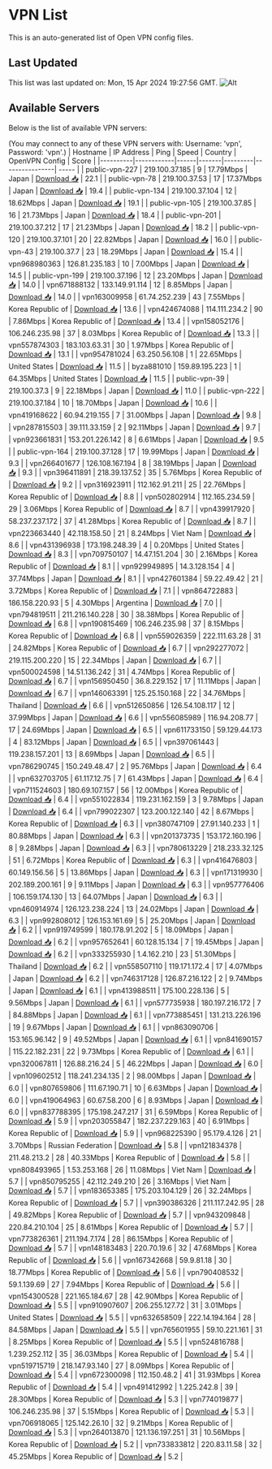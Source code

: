 # VPN List

This is an auto-generated list of Open VPN config files.

## Last Updated

This list was last updated on: Mon, 15 Apr 2024 19:27:56 GMT.
![Alt](https://repobeats.axiom.co/api/embed/186b98318ef1479477931607c1ad7d823f12451f.svg "Repobeats analytics image")

## Available Servers

Below is the list of available VPN servers:

(You may connect to any of these VPN servers with: Username: 'vpn', Password: 'vpn'.)
| Hostname | IP Address | Ping | Speed | Country | OpenVPN Config | Score |
|----------|------------|------|-------|---------|----------------| ----- |
| public-vpn-227 | 219.100.37.185 | 9 | 17.79Mbps | Japan | [Download 📥](./configs/server_0_JP.ovpn) | 22.1 |
| public-vpn-78 | 219.100.37.53 | 17 | 17.37Mbps | Japan | [Download 📥](./configs/server_1_JP.ovpn) | 19.4 |
| public-vpn-134 | 219.100.37.104 | 12 | 18.62Mbps | Japan | [Download 📥](./configs/server_2_JP.ovpn) | 19.1 |
| public-vpn-105 | 219.100.37.85 | 16 | 21.73Mbps | Japan | [Download 📥](./configs/server_3_JP.ovpn) | 18.4 |
| public-vpn-201 | 219.100.37.212 | 17 | 21.23Mbps | Japan | [Download 📥](./configs/server_4_JP.ovpn) | 18.2 |
| public-vpn-120 | 219.100.37.101 | 20 | 22.82Mbps | Japan | [Download 📥](./configs/server_5_JP.ovpn) | 16.0 |
| public-vpn-43 | 219.100.37.7 | 23 | 18.29Mbps | Japan | [Download 📥](./configs/server_6_JP.ovpn) | 15.4 |
| vpn968980363 | 126.81.235.183 | 10 | 7.00Mbps | Japan | [Download 📥](./configs/server_7_JP.ovpn) | 14.5 |
| public-vpn-199 | 219.100.37.196 | 12 | 23.20Mbps | Japan | [Download 📥](./configs/server_8_JP.ovpn) | 14.0 |
| vpn671888132 | 133.149.91.114 | 12 | 8.85Mbps | Japan | [Download 📥](./configs/server_9_JP.ovpn) | 14.0 |
| vpn163009958 | 61.74.252.239 | 43 | 7.55Mbps | Korea Republic of | [Download 📥](./configs/server_10_KR.ovpn) | 13.6 |
| vpn424674088 | 114.111.234.2 | 90 | 7.86Mbps | Korea Republic of | [Download 📥](./configs/server_11_KR.ovpn) | 13.4 |
| vpn158052176 | 106.246.235.98 | 37 | 8.03Mbps | Korea Republic of | [Download 📥](./configs/server_12_KR.ovpn) | 13.3 |
| vpn557874303 | 183.103.63.31 | 30 | 1.97Mbps | Korea Republic of | [Download 📥](./configs/server_13_KR.ovpn) | 13.1 |
| vpn954781024 | 63.250.56.108 | 1 | 22.65Mbps | United States | [Download 📥](./configs/server_14_US.ovpn) | 11.5 |
| byza881010 | 159.89.195.223 | 1 | 64.35Mbps | United States | [Download 📥](./configs/server_15_US.ovpn) | 11.5 |
| public-vpn-39 | 219.100.37.3 | 9 | 22.18Mbps | Japan | [Download 📥](./configs/server_16_JP.ovpn) | 11.0 |
| public-vpn-222 | 219.100.37.184 | 10 | 18.70Mbps | Japan | [Download 📥](./configs/server_17_JP.ovpn) | 10.6 |
| vpn419168622 | 60.94.219.155 | 7 | 31.00Mbps | Japan | [Download 📥](./configs/server_18_JP.ovpn) | 9.8 |
| vpn287815503 | 39.111.33.159 | 2 | 92.11Mbps | Japan | [Download 📥](./configs/server_19_JP.ovpn) | 9.7 |
| vpn923661831 | 153.201.226.142 | 8 | 6.61Mbps | Japan | [Download 📥](./configs/server_20_JP.ovpn) | 9.5 |
| public-vpn-164 | 219.100.37.128 | 17 | 19.99Mbps | Japan | [Download 📥](./configs/server_21_JP.ovpn) | 9.3 |
| vpn266401677 | 126.108.167.194 | 8 | 38.19Mbps | Japan | [Download 📥](./configs/server_22_JP.ovpn) | 9.3 |
| vpn396411891 | 218.39.137.52 | 35 | 5.76Mbps | Korea Republic of | [Download 📥](./configs/server_23_KR.ovpn) | 9.2 |
| vpn316923911 | 112.162.91.211 | 25 | 22.76Mbps | Korea Republic of | [Download 📥](./configs/server_24_KR.ovpn) | 8.8 |
| vpn502802914 | 112.165.234.59 | 29 | 3.06Mbps | Korea Republic of | [Download 📥](./configs/server_25_KR.ovpn) | 8.7 |
| vpn439917920 | 58.237.237.172 | 37 | 41.28Mbps | Korea Republic of | [Download 📥](./configs/server_26_KR.ovpn) | 8.7 |
| vpn223663440 | 42.118.158.50 | 21 | 8.24Mbps | Viet Nam | [Download 📥](./configs/server_27_VN.ovpn) | 8.6 |
| vpn431396938 | 173.198.248.39 | 4 | 0.20Mbps | United States | [Download 📥](./configs/server_28_US.ovpn) | 8.3 |
| vpn709750107 | 14.47.151.204 | 30 | 2.16Mbps | Korea Republic of | [Download 📥](./configs/server_29_KR.ovpn) | 8.1 |
| vpn929949895 | 14.3.128.154 | 4 | 37.74Mbps | Japan | [Download 📥](./configs/server_30_JP.ovpn) | 8.1 |
| vpn427601384 | 59.22.49.42 | 21 | 3.72Mbps | Korea Republic of | [Download 📥](./configs/server_31_KR.ovpn) | 7.1 |
| vpn864722883 | 186.158.220.93 | 5 | 4.30Mbps | Argentina | [Download 📥](./configs/server_32_AR.ovpn) | 7.0 |
| vpn794819511 | 211.216.140.228 | 30 | 38.38Mbps | Korea Republic of | [Download 📥](./configs/server_33_KR.ovpn) | 6.8 |
| vpn190815469 | 106.246.235.98 | 37 | 8.15Mbps | Korea Republic of | [Download 📥](./configs/server_34_KR.ovpn) | 6.8 |
| vpn559026359 | 222.111.63.28 | 31 | 24.82Mbps | Korea Republic of | [Download 📥](./configs/server_35_KR.ovpn) | 6.7 |
| vpn292277072 | 219.115.200.220 | 15 | 22.34Mbps | Japan | [Download 📥](./configs/server_36_JP.ovpn) | 6.7 |
| vpn500024598 | 14.51.136.242 | 31 | 4.74Mbps | Korea Republic of | [Download 📥](./configs/server_37_KR.ovpn) | 6.7 |
| vpn156950450 | 36.8.229.152 | 17 | 11.11Mbps | Japan | [Download 📥](./configs/server_38_JP.ovpn) | 6.7 |
| vpn146063391 | 125.25.150.168 | 22 | 34.76Mbps | Thailand | [Download 📥](./configs/server_39_TH.ovpn) | 6.6 |
| vpn512650856 | 126.54.108.117 | 12 | 37.99Mbps | Japan | [Download 📥](./configs/server_40_JP.ovpn) | 6.6 |
| vpn556085989 | 116.94.208.77 | 17 | 24.69Mbps | Japan | [Download 📥](./configs/server_41_JP.ovpn) | 6.5 |
| vpn611733150 | 59.129.44.173 | 4 | 83.12Mbps | Japan | [Download 📥](./configs/server_42_JP.ovpn) | 6.5 |
| vpn397061443 | 119.238.157.201 | 13 | 8.69Mbps | Japan | [Download 📥](./configs/server_43_JP.ovpn) | 6.5 |
| vpn786290745 | 150.249.48.47 | 2 | 95.76Mbps | Japan | [Download 📥](./configs/server_44_JP.ovpn) | 6.4 |
| vpn632703705 | 61.117.12.75 | 7 | 61.43Mbps | Japan | [Download 📥](./configs/server_45_JP.ovpn) | 6.4 |
| vpn711524603 | 180.69.107.157 | 56 | 12.00Mbps | Korea Republic of | [Download 📥](./configs/server_46_KR.ovpn) | 6.4 |
| vpn551022834 | 119.231.162.159 | 3 | 9.78Mbps | Japan | [Download 📥](./configs/server_47_JP.ovpn) | 6.4 |
| vpn799022307 | 123.200.122.140 | 42 | 8.67Mbps | Korea Republic of | [Download 📥](./configs/server_48_KR.ovpn) | 6.3 |
| vpn380747109 | 27.91.140.233 | 1 | 80.88Mbps | Japan | [Download 📥](./configs/server_49_JP.ovpn) | 6.3 |
| vpn201373735 | 153.172.160.196 | 8 | 9.28Mbps | Japan | [Download 📥](./configs/server_50_JP.ovpn) | 6.3 |
| vpn780613229 | 218.233.32.125 | 51 | 6.72Mbps | Korea Republic of | [Download 📥](./configs/server_51_KR.ovpn) | 6.3 |
| vpn416476803 | 60.149.156.56 | 5 | 13.86Mbps | Japan | [Download 📥](./configs/server_52_JP.ovpn) | 6.3 |
| vpn171319930 | 202.189.200.161 | 9 | 9.11Mbps | Japan | [Download 📥](./configs/server_53_JP.ovpn) | 6.3 |
| vpn957776406 | 106.159.174.130 | 13 | 64.07Mbps | Japan | [Download 📥](./configs/server_54_JP.ovpn) | 6.3 |
| vpn460914974 | 126.123.238.224 | 13 | 24.02Mbps | Japan | [Download 📥](./configs/server_55_JP.ovpn) | 6.3 |
| vpn992808012 | 126.153.161.69 | 5 | 25.20Mbps | Japan | [Download 📥](./configs/server_56_JP.ovpn) | 6.2 |
| vpn919749599 | 180.178.91.202 | 5 | 18.09Mbps | Japan | [Download 📥](./configs/server_57_JP.ovpn) | 6.2 |
| vpn957652641 | 60.128.15.134 | 7 | 19.45Mbps | Japan | [Download 📥](./configs/server_58_JP.ovpn) | 6.2 |
| vpn333255930 | 1.4.162.210 | 23 | 51.30Mbps | Thailand | [Download 📥](./configs/server_59_TH.ovpn) | 6.2 |
| vpn558507110 | 119.171.172.4 | 17 | 4.07Mbps | Japan | [Download 📥](./configs/server_60_JP.ovpn) | 6.2 |
| vpn746317128 | 126.87.216.122 | 2 | 9.74Mbps | Japan | [Download 📥](./configs/server_61_JP.ovpn) | 6.1 |
| vpn413988511 | 175.100.228.136 | 5 | 9.56Mbps | Japan | [Download 📥](./configs/server_62_JP.ovpn) | 6.1 |
| vpn577735938 | 180.197.216.172 | 7 | 84.88Mbps | Japan | [Download 📥](./configs/server_63_JP.ovpn) | 6.1 |
| vpn773885451 | 131.213.226.196 | 19 | 9.67Mbps | Japan | [Download 📥](./configs/server_64_JP.ovpn) | 6.1 |
| vpn863090706 | 153.165.96.142 | 9 | 49.52Mbps | Japan | [Download 📥](./configs/server_65_JP.ovpn) | 6.1 |
| vpn841690157 | 115.22.182.231 | 22 | 9.73Mbps | Korea Republic of | [Download 📥](./configs/server_66_KR.ovpn) | 6.1 |
| vpn320067811 | 126.88.216.24 | 5 | 46.22Mbps | Japan | [Download 📥](./configs/server_67_JP.ovpn) | 6.0 |
| vpn109602512 | 118.241.234.135 | 2 | 98.00Mbps | Japan | [Download 📥](./configs/server_68_JP.ovpn) | 6.0 |
| vpn807659806 | 111.67.190.71 | 10 | 6.63Mbps | Japan | [Download 📥](./configs/server_69_JP.ovpn) | 6.0 |
| vpn419064963 | 60.67.58.200 | 6 | 8.93Mbps | Japan | [Download 📥](./configs/server_70_JP.ovpn) | 6.0 |
| vpn837788395 | 175.198.247.217 | 31 | 6.59Mbps | Korea Republic of | [Download 📥](./configs/server_71_KR.ovpn) | 5.9 |
| vpn203055847 | 182.237.229.163 | 40 | 6.91Mbps | Korea Republic of | [Download 📥](./configs/server_72_KR.ovpn) | 5.9 |
| vpn968225390 | 95.179.4.126 | 21 | 3.70Mbps | Russian Federation | [Download 📥](./configs/server_73_RU.ovpn) | 5.8 |
| vpn121834378 | 211.48.213.2 | 28 | 40.33Mbps | Korea Republic of | [Download 📥](./configs/server_74_KR.ovpn) | 5.8 |
| vpn808493965 | 1.53.253.168 | 26 | 11.08Mbps | Viet Nam | [Download 📥](./configs/server_75_VN.ovpn) | 5.7 |
| vpn850795255 | 42.112.249.210 | 26 | 3.16Mbps | Viet Nam | [Download 📥](./configs/server_76_VN.ovpn) | 5.7 |
| vpn183653385 | 175.203.104.129 | 26 | 32.24Mbps | Korea Republic of | [Download 📥](./configs/server_77_KR.ovpn) | 5.7 |
| vpn390386326 | 211.117.242.95 | 28 | 49.82Mbps | Korea Republic of | [Download 📥](./configs/server_78_KR.ovpn) | 5.7 |
| vpn943209848 | 220.84.210.104 | 25 | 8.61Mbps | Korea Republic of | [Download 📥](./configs/server_79_KR.ovpn) | 5.7 |
| vpn773826361 | 211.194.7.174 | 28 | 86.15Mbps | Korea Republic of | [Download 📥](./configs/server_80_KR.ovpn) | 5.7 |
| vpn148183483 | 220.70.19.6 | 32 | 47.68Mbps | Korea Republic of | [Download 📥](./configs/server_81_KR.ovpn) | 5.6 |
| vpn167342668 | 59.9.81.18 | 30 | 18.77Mbps | Korea Republic of | [Download 📥](./configs/server_82_KR.ovpn) | 5.6 |
| vpn790408532 | 59.1.139.69 | 27 | 7.94Mbps | Korea Republic of | [Download 📥](./configs/server_83_KR.ovpn) | 5.6 |
| vpn154300528 | 221.165.184.67 | 28 | 42.90Mbps | Korea Republic of | [Download 📥](./configs/server_84_KR.ovpn) | 5.5 |
| vpn910907607 | 206.255.127.72 | 31 | 3.01Mbps | United States | [Download 📥](./configs/server_85_US.ovpn) | 5.5 |
| vpn632658509 | 222.14.194.164 | 28 | 84.58Mbps | Japan | [Download 📥](./configs/server_86_JP.ovpn) | 5.5 |
| vpn765601955 | 59.10.221.161 | 31 | 8.25Mbps | Korea Republic of | [Download 📥](./configs/server_87_KR.ovpn) | 5.5 |
| vpn524816788 | 1.239.252.112 | 35 | 36.03Mbps | Korea Republic of | [Download 📥](./configs/server_88_KR.ovpn) | 5.4 |
| vpn519715719 | 218.147.93.140 | 27 | 8.09Mbps | Korea Republic of | [Download 📥](./configs/server_89_KR.ovpn) | 5.4 |
| vpn672300098 | 112.150.48.2 | 41 | 31.93Mbps | Korea Republic of | [Download 📥](./configs/server_90_KR.ovpn) | 5.4 |
| vpn491412992 | 1.225.242.8 | 39 | 28.30Mbps | Korea Republic of | [Download 📥](./configs/server_91_KR.ovpn) | 5.3 |
| vpn774019877 | 106.246.235.98 | 37 | 5.15Mbps | Korea Republic of | [Download 📥](./configs/server_92_KR.ovpn) | 5.3 |
| vpn706918065 | 125.142.26.10 | 32 | 9.21Mbps | Korea Republic of | [Download 📥](./configs/server_93_KR.ovpn) | 5.3 |
| vpn264013870 | 121.136.197.251 | 31 | 10.56Mbps | Korea Republic of | [Download 📥](./configs/server_94_KR.ovpn) | 5.2 |
| vpn733833812 | 220.83.11.58 | 32 | 45.25Mbps | Korea Republic of | [Download 📥](./configs/server_95_KR.ovpn) | 5.2 |

